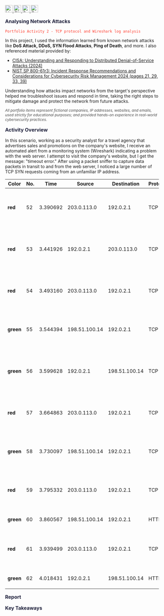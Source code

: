 <a href="https://www.linkedin.com/in/emilio-mardones" target="_blank">
  <img src="https://upload.wikimedia.org/wikipedia/commons/c/ca/LinkedIn_logo_initials.png" alt="LinkedIn Badge" width="24" height="24" />
</a>
<a href="https://ofendor.github.io/portfolio1/" target="_blank">
  <img src="https://upload.wikimedia.org/wikipedia/commons/9/91/Octicons-mark-github.svg" alt="GitHub Badge" width="24" height="24" />
</a>
<a href="https://coursera.org/share/38ab1d68036cb56bc093082ab335d0c1" target="_blank">
  <img src="https://www.clipartmax.com/png/small/219-2198126_contract-education-degree-certificate-diploma-certificate-icon.png" alt="Contract, Education, Degree, Certificate, Diploma, - Certificate Icon @clipartmax.com" width="24" height="24">
</a>
<a href="mailto:random@gmail.com" target="_blank">
  <img src="https://www.clipartmax.com/png/small/31-316827_gmail-icon-gmail-icon.png" alt="Gmail Icon" width="24" height="24">
</a>

<p style="color: #1e203b; font-size: 16px; font-weight: bold;">Analysing Network Attacks</p>

<pre><code style="color: #ff3f31;">Portfolio Activity 2 - TCP protocol and Wireshark log analysis</code></pre>

In this project, I used the information learned from known network attacks like **DoS Attack, DDoS, SYN Flood Attacks**, **Ping of Death**, and more. I also referenced material provided by:

- [CISA: Understanding and Responding to Distributed Denial-of-Service Attacks (2024)](https://www.cisa.gov/sites/default/files/2024-03/understanding-and-responding-to-distributed-denial-of-service-attacks_508c.pdf)
- [NIST SP 800-61r3: Incident Response Recommendations and Considerations for Cybersecurity Risk Management 2024 (pages 21, 29, 33, 39)](https://nvlpubs.nist.gov/nistpubs/SpecialPublications/NIST.SP.800-61r3.ipd.pdf)

Understanding how attacks impact networks from the target's perspective helped me troubleshoot issues and respond in time, taking the right steps to mitigate damage and protect the network from future attacks.
  
<p style="font-size: 12px; font-style: italic; color: #4a4a4a;">
  All portfolio items represent fictional companies, IP addresses, websites, and emails, used strictly for educational purposes; and provided hands-on experience in real-world cybersecurity practices.  
</p>

<p style="color: #1e203b; font-size: 16px; font-weight: bold;">Activity Overview</p>
In this scenario, working as a security analyst for a travel agency that advertises sales and promotions on the company's website, I receive an automated alert from a monitoring system (Wireshark) indicating a problem with the web server. I attempt to visit the company's website, but I get the message: "timeout error." After using a packet sniffer to capture data packets in transit to and from the web server, I noticed a large number of TCP SYN requests coming from an unfamiliar IP address.

| Color   | No. | Time      | Source          | Destination     | Protocol | Info                                                    |
|---------|-----|-----------|------------------|------------------|----------|---------------------------------------------------------|
| **red** | 52  | 3.390692  | 203.0.113.0     | 192.0.2.1        | TCP      | 54770->443 [SYN] Seq=0 Win=5792 Len=0...               |
| **red** | 53  | 3.441926  | 192.0.2.1       | 203.0.113.0      | TCP      | 443->54770 [SYN, ACK] Seq=0 Win=5792 Len=120...        |
| **red** | 54  | 3.493160  | 203.0.113.0     | 192.0.2.1        | TCP      | 54770->443 [ACK] Seq=1 Win=5792 Len=0...               |
| **green** | 55 | 3.544394  | 198.51.100.14   | 192.0.2.1        | TCP      | 14785->443 [SYN] Seq=0 Win=5792 Len=120...             |
| **green** | 56 | 3.599628  | 192.0.2.1       | 198.51.100.14    | TCP      | 443->14785 [SYN, ACK] Seq=0 Win=5792 Len=120...        |
| **red** | 57  | 3.664863  | 203.0.113.0     | 192.0.2.1        | TCP      | 54770->443 [SYN] Seq=0 Win=5792 Len=0...               |
| **green** | 58 | 3.730097  | 198.51.100.14   | 192.0.2.1        | TCP      | 14785->443 [ACK] Seq=1 Win=5792 Len=120...             |
| **red** | 59  | 3.795332  | 203.0.113.0     | 192.0.2.1        | TCP      | 54770->443 [SYN] Seq=0 Win=5792 Len=120...             |
| **green** | 60 | 3.860567  | 198.51.100.14   | 192.0.2.1        | HTTP     | GET /sales.html HTTP/1.1                                |
| **red** | 61  | 3.939499  | 203.0.113.0     | 192.0.2.1        | TCP      | 54770->443 [SYN] Seq=0 Win=5792 Len=120...             |
| **green** | 62 | 4.018431  | 192.0.2.1       | 198.51.100.14    | HTTP     | HTTP/1.1 200 OK (text/html)                             |





<p style="color: #1e203b; font-size: 16px; font-weight: bold;">Report</p>

<p style="color: #1e203b; font-size: 16px; font-weight: bold;">Key Takeaways</p>


